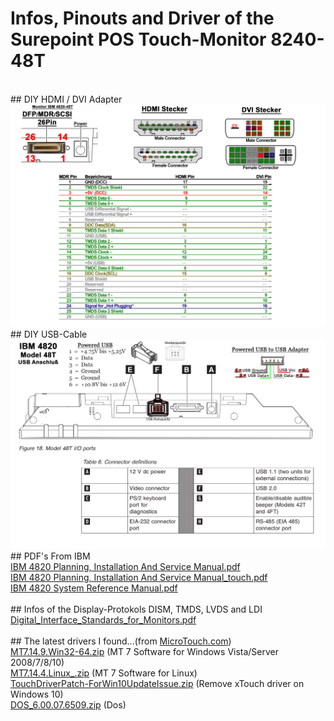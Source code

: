 # Infos, Pinouts and Driver of the Surepoint POS Touch-Monitor 8240-48T
<br>
## DIY HDMI / DVI Adapter<br>
<img src="MDR-HDMI-DVI-Adapter.jpg">
<br>
## DIY USB-Cable<br>
<img src="4820-48T_USB_Anschluss.jpg">
<br>
## PDF's From IBM<br>
<a href="IBM 4820 Planning%2C Installation And Service Manual.pdf">IBM 4820 Planning, Installation And Service Manual.pdf</a><br>
<a href="IBM 4820 Planning%2C Installation And Service Manual_touch.pdf">IBM 4820 Planning, Installation And Service Manual_touch.pdf</a><br>
<a href="IBM 4820 System Reference Manual.pdf">IBM 4820 System Reference Manual.pdf</a><br>
<br>
## Infos of the Display-Protokols DISM, TMDS, LVDS and LDI<br>
<a href="Digital_Interface_Standards_for_Monitors.pdf">Digital_Interface_Standards_for_Monitors.pdf</a><br>
<br>
## The latest drivers I found...(from <a href="https://microtouch.com/driver-downloads/">MicroTouch.com</a>)<br>
<a href="MT7.14.9.Win32-64.zip">MT7.14.9.Win32-64.zip</a> (MT 7 Software for Windows Vista/Server 2008/7/8/10)<br>
<a href="MT7.14.4.Linux_.zip">MT7.14.4.Linux_.zip</a> (MT 7 Software for Linux)<br>
<a href="TouchDriverPatch-ForWin10UpdateIssue.zip">TouchDriverPatch-ForWin10UpdateIssue.zip</a> (Remove xTouch driver on Windows 10)<br>
<a href="DOS_6.00.07.6509.zip">DOS_6.00.07.6509.zip</a> (Dos)<br>

